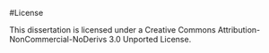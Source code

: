 
#License

This dissertation is licensed under a Creative Commons Attribution-NonCommercial-NoDerivs 3.0 Unported License.